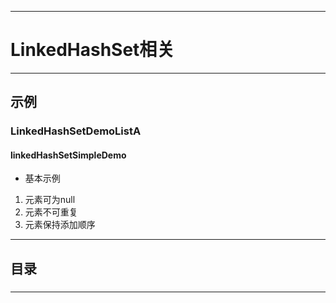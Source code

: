 ------
# LinkedHashSet相关

------
## 示例
### LinkedHashSetDemoListA
#### linkedHashSetSimpleDemo
- 基本示例
1. 元素可为null
2. 元素不可重复
3. 元素保持添加顺序

------
## 目录
###



------